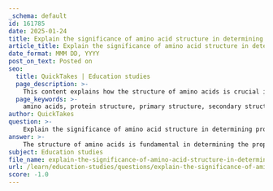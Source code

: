 ```yaml
---
_schema: default
id: 161785
date: 2025-01-24
title: Explain the significance of amino acid structure in determining protein properties.
article_title: Explain the significance of amino acid structure in determining protein properties.
date_format: MMM DD, YYYY
post_on_text: Posted on
seo:
  title: QuickTakes | Education studies
  page_description: >-
    This content explains how the structure of amino acids is crucial in determining the properties, folding, stability, and functions of proteins, illustrating their biological significance.
  page_keywords: >-
    amino acids, protein structure, primary structure, secondary structure, tertiary structure, quaternary structure, protein folding, hydrophobic interactions, hydrophilic interactions, genetic code, enzyme function, protein stability, misfolding diseases, sickle cell anemia, biological functions, protein characteristics
author: QuickTakes
question: >-
    Explain the significance of amino acid structure in determining protein properties.
answer: >-
    The structure of amino acids is fundamental in determining the properties and functions of proteins. Here are the key aspects of how amino acid structure influences protein characteristics:\n\n1. **Building Blocks of Proteins**: Amino acids are the basic units that compose proteins. Each protein's unique sequence of amino acids, known as its primary structure, is critical because it dictates how the protein will fold into its three-dimensional (3D) conformation. This sequence is encoded by the genetic information in DNA.\n\n2. **Influence on Protein Structure**: The specific order of amino acids affects the protein's secondary, tertiary, and quaternary structures. The interactions between the side chains (R groups) of the amino acids lead to various folding patterns. For instance, non-polar (hydrophobic) amino acids tend to cluster in the protein's interior, away from the aqueous environment, while polar (hydrophilic) amino acids are often located on the surface, where they can interact with water. This arrangement is crucial for the protein's stability and functionality.\n\n3. **Functionality and Biological Roles**: The 3D structure of a protein, which is determined by its amino acid sequence, is directly related to its function. Proteins serve various roles, including acting as enzymes, structural components, signaling molecules, and transporters. The specific arrangement of amino acids allows proteins to interact with other molecules in precise ways, enabling them to perform their biological functions effectively.\n\n4. **Folding and Function**: Proper protein folding is essential for biological activity. The correct folding allows proteins to achieve their lowest energy conformation, which is necessary for their function. Misfolded proteins can lead to loss of function or diseases, such as conformational diseases characterized by amyloid structures. For example, in sickle cell anemia, a single amino acid substitution in the hemoglobin β chain alters the protein's structure and function, leading to significant physiological consequences.\n\n5. **Chemical Properties of Amino Acids**: The unique properties of the amino acids influence their interactions and the overall folding of the protein. Hydrophobic interactions, ionic bonds, and hydrogen bonds among different amino acids play critical roles in stabilizing the protein's structure. Even minor changes in the amino acid sequence can have profound effects on the protein's shape and activity.\n\nIn summary, the structure of amino acids is significant because it directly influences the folding, stability, and functionality of proteins. The unique sequence of amino acids determines the protein's overall structure, which in turn dictates its biological roles and interactions within the cell.
subject: Education studies
file_name: explain-the-significance-of-amino-acid-structure-in-determining-protein-properties.md
url: /learn/education-studies/questions/explain-the-significance-of-amino-acid-structure-in-determining-protein-properties
score: -1.0
---
```


&nbsp;